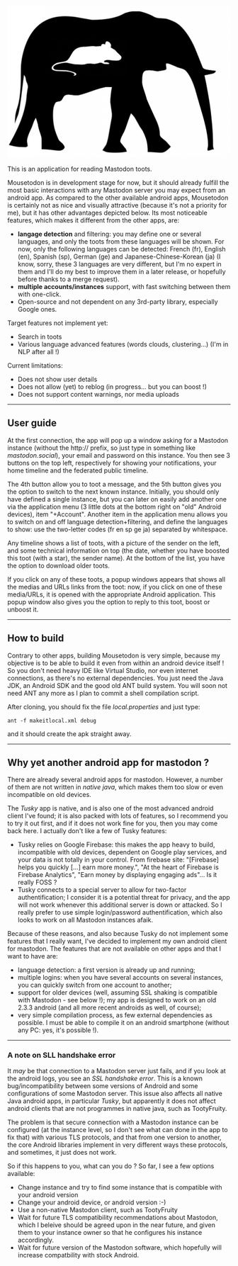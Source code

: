 
![Mousetodon](./mousetodon.jpg)

This is an application for reading Mastodon toots.

Mousetodon is in development stage for now, but it should already fulfill the most basic interactions with any Mastodon server you may expect from an android app.
As compared to the other available android apps, Mousetodon is certainly not as nice and visually attractive (because it's not a priority for me),
but it has other advantages depicted below.
Its most noticeable features, which makes it different from the other apps, are:

- **langage detection** and filtering: you may define one or several languages, and only the toots from these languages will be shown.
For now, only the following languages can be detected: French (fr), English (en), Spanish (sp), German (ge) and Japanese-Chinese-Korean (ja) (I know, sorry, these 3 languages are very different, but I'm no expert in them and I'll do my best to improve them in a later release, or
hopefully before thanks to a merge request).
- **multiple accounts/instances** support, with fast switching between them with one-click.
- Open-source and not dependent on any 3rd-party library, especially Google ones.

Target features not implement yet:

- Search in toots
- Various language advanced features (words clouds, clustering...) (I'm in NLP after all !)

Current limitations:

- Does not show user details
- Does not allow (yet) to reblog (in progress... but you can boost !)
- Does not support content warnings, nor media uploads

-----------

## User guide

At the first connection, the app will pop up a window asking for a Mastodon instance (without the http:// prefix, so just type in something like *mastodon.social*),
your email and password on this instance.
You then see 3 buttons on the top left, respectively for showing your notifications, your home timeline and the federated public timeline.

The 4th button allow you to toot a message, and the 5th button gives you the option to switch to the next known instance.
Initially, you should only have defined a single instance, but you can later on easily add another one via the application menu (3 little dots at the bottom right on
"old" Android devices), item "+Account".
Another item in the application menu allows you to switch on and off language detection+filtering, and define the languages to show:
use the two-letter codes (fr en sp ge ja) separated by whitespace.

Any timeline shows a list of toots, with a picture of the sender on the left, and some technical information on top
(the date, whether you have boosted this toot (with a star), the sender name).
At the bottom of the list, you have the option to download older toots.

If you click on any of these toots, a popup windows appears that shows all the medias and URLs links from the toot:
now, if you click on one of these media/URLs, it is opened with the appropriate Android application.
This popup window also gives you the option to reply to this toot, boost or unboost it.

-----------

## How to build

Contrary to other apps, building Mousetodon is very simple, because my objective is to be able
to build it even from within an android device itself !
So you don't need heavy IDE like Virtual Studio, nor even internet connections, as there's no external dependencies.
You just need the Java JDK, an Android SDK and the good old ANT build system.
You will soon not need ANT any more as I plan to commit a shell compilation script.

After cloning, you should fix the file *local.properties* and just type:
```
ant -f makeitlocal.xml debug
```
and it should create the apk straight away.

-----------

## Why yet another android app for mastodon ?

There are already several android apps for mastodon. 
However, a number of them are not written in *native java*, which makes them too slow or even
incompatible on old devices.

The *Tusky* app is native, and is also one of the most advanced android client I've found;
it is also packed with lots of features, so I recommend you to try it out first, and if it
does not work fine for you, then you may come back here.
I actually don't like a few of Tusky features:

- Tusky relies on Google Firebase: this makes the app heavy to build, incompatible with old devices,
dependent on Google play services, and your data is not totally in your control.
From firebase site: "[Firebase] helps you quickly [...] earn more money.", 
"At the heart of Firebase is Firebase Analytics",
"Earn money by displaying engaging ads"... Is it really FOSS ?
- Tusky connects to a special server to allow for two-factor authentification; I consider it is a potential threat
for privacy, and the app will not work whenever this additional server is down or attacked.
So I really prefer to use simple login/password authentification, which also looks to work on all Mastodon instances afaik.

Because of these reasons, and also because Tusky do not implement some features that I really want,
I've decided to implement my own android client for mastodon.
The features that are not available on other apps and that I want to have are:

- language detection: a first version is already up and running;
- multiple logins: when you have several accounts on several instances, you can quickly
switch from one account to another;
- support for older devices (well, assuming SSL shaking is compatible with Mastodon - see below !); my app is designed to work
on an old 2.3.3 android (and all more recent androids as well, of course);
- very simple compilation process, as few external dependencies as possible. I must be able to compile it on an
android smartphone (without any PC: yes, it's possible !).

------------

### A note on SLL handshake error

It *may* be that connection to a Mastodon server just fails, and if you look at the android logs, you see
an *SSL handshake error*. This is a known bug/incompatibility between some versions of Android and some
configurations of some Mastodon server. This issue also affects all native Java android apps, in particular *Tusky*,
but apparently it does not affect android clients that are not programmes in native java, such as TootyFruity.

The problem is that secure connection with a Mastodon instance can be configured (at the instance level, so
I don't see what can done in the app to fix that) with various TLS protocols, and that from one version to another,
the core Android libraries implement in very different ways these protocols, and sometimes, it just does not work.

So if this happens to you, what can you do ?
So far, I see a few options available:

- Change instance and try to find some instance that is compatible with your android version
- Change your android device, or android version :-)
- Use a non-native Mastodon client, such as TootyFruity
- Wait for future TLS compatibility recommendations about Mastodon, which I beleive should be agreed upon in the near future,
and given them to your instance owner so that he configures his instance accordingly.
- Wait for future version of the Mastodon software, which hopefully will increase compatbility with stock Android.


